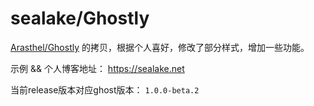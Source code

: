 # sealake/Ghostly

[Arasthel/Ghostly](https://github.com/Arasthel/Ghostly) 的拷贝，根据个人喜好，修改了部分样式，增加一些功能。

示例 && 个人博客地址： https://sealake.net

当前release版本对应ghost版本： `1.0.0-beta.2`
